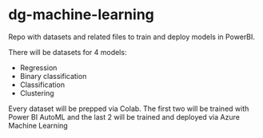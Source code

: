# dg-machine-learning
Repo with datasets and related files to train and deploy models in PowerBI.

There will be datasets for 4 models:
 - Regression
 - Binary classification
 - Classification
 - Clustering

Every dataset will be prepped via Colab. The first two will be trained with Power BI AutoML and the last 2 will be trained and deployed via Azure Machine Learning
